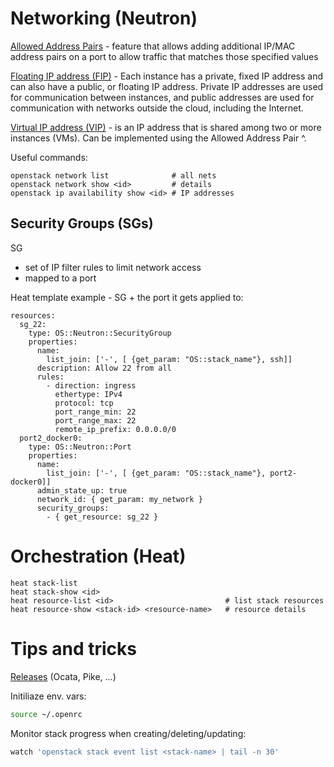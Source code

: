 # Networking (Neutron)

[Allowed Address Pairs](https://docs.openstack.org/dragonflow/latest/specs/allowed_address_pairs.html) - feature that allows adding additional IP/MAC address pairs on a port to allow traffic that matches those specified values

[Floating IP address (FIP)](https://docs.openstack.org/ocata/user-guide/cli-manage-ip-addresses.html) - Each instance has a private, fixed IP address and can also have a public, or floating IP address. Private IP addresses are used for communication between instances, and public addresses are used for communication with networks outside the cloud, including the Internet.

[Virtual IP address (VIP)](https://medium.com/jexia/virtual-ip-with-openstack-neutron-dd9378a48bdf) - is an IP address that is shared among two or more instances (VMs). Can be implemented using the Allowed Address Pair ^.

Useful commands:

```
openstack network list              # all nets
openstack network show <id>         # details
openstack ip availability show <id> # IP addresses
```

## Security Groups (SGs)

SG

* set of IP filter rules to limit network access
* mapped to a port

Heat template example - SG + the port it gets applied to:

```
resources:
  sg_22:
    type: OS::Neutron::SecurityGroup
    properties:
      name:
        list_join: ['-', [ {get_param: "OS::stack_name"}, ssh]]
      description: Allow 22 from all
      rules:
        - direction: ingress
          ethertype: IPv4
          protocol: tcp
          port_range_min: 22
          port_range_max: 22
          remote_ip_prefix: 0.0.0.0/0
  port2_docker0:
    type: OS::Neutron::Port
    properties:
      name:
        list_join: ['-', [ {get_param: "OS::stack_name"}, port2-docker0]]
      admin_state_up: true
      network_id: { get_param: my_network }
      security_groups:
        - { get_resource: sg_22 }
```

# Orchestration (Heat)

```
heat stack-list
heat stack-show <id>
heat resource-list <id>                         # list stack resources
heat resource-show <stack-id> <resource-name>   # resource details
```

# Tips and tricks

[Releases](https://en.wikipedia.org/wiki/OpenStack#Release_history) (Ocata, Pike, ...)

Initiliaze env. vars:

```sh
source ~/.openrc
```

Monitor stack progress when creating/deleting/updating:

```sh
watch 'openstack stack event list <stack-name> | tail -n 30'
```
